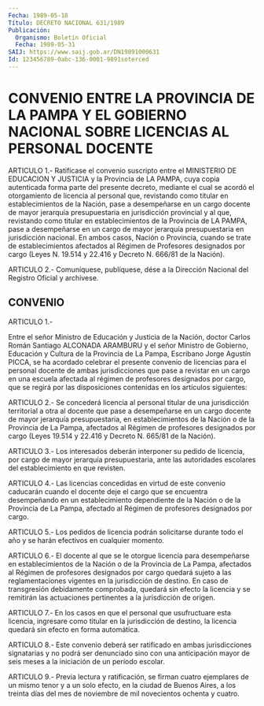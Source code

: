 ```yaml
---
Fecha: 1989-05-18
Título: DECRETO NACIONAL 631/1989
Publicación:
  Organismo: Boletín Oficial
  Fecha: 1989-05-31
SAIJ: https://www.saij.gob.ar/DN19891000631
Id: 123456789-0abc-136-0001-9891soterced
---
```

# CONVENIO ENTRE LA PROVINCIA DE LA PAMPA Y EL GOBIERNO NACIONAL SOBRE LICENCIAS AL PERSONAL DOCENTE

<a id="1"></a>
ARTICULO  1.-  Ratifícase  el  convenio  suscripto  entre  el MINISTERIO  DE  EDUCACION  Y  JUSTICIA  y la Provincia de LA PAMPA, cuya copia autenticada forma parte del presente  decreto,  mediante el  cual  se  acordó  el  otorgamiento de licencia al personal que, revistando como titular en  establecimientos  de  la Nación, pase a desempeñarse en un cargo docente de mayor jerarquía  presupuestaria en  jurisdicción  provincial  y al que, revistando como titular  en establecimientos de la Provincia  de  LA PAMPA, pase a desempeñarse en  un  cargo  de  mayor jerarquía presupuestaria  en  jurisdicción nacional. En ambos casos,  Nación  o  Provincia, cuando se trate de establecimientos afectados al Régimen de  Profesores designados por cargo (Leyes N. 19.514 y 22.416 y Decreto N.  666/81 de la Nación).

<a id="2"></a>
ARTICULO 2.- Comuníquese, publíquese, dése a la Dirección Nacional del Registro Oficial y archívese.

## CONVENIO

<a id="1"></a>
ARTICULO 1.-

Entre  el señor Ministro de Educación y Justicia de la Nación, doctor Carlos  Román Santiago ALCONADA ARAMBURU y el señor Ministro de Gobierno, Educación  y  Cultura  de  la  Provincia  de La Pampa, Escribano Jorge Agustín PICCA, se ha acordado celebrar el  presente convenio de licencias para el personal docente de ambas jurisdicciones  que  pase  a  revistar  en  un cargo en una escuela afectada  al régimen de profesores designados  por  cargo,  que  se regirá  por    las    disposiciones  contenidas  en  los  artículos siguientes:

<a id="2"></a>
ARTICULO 2.- Se concederá licencia al personal titular de una jurisdicción territorial a otra al docente que pase a desempeñarse en un cargo docente de mayor jerarquía presupuestaria, en establecimientos de la Nación o de la Provincia de La Pampa, afectados al Régimen de profesores designados por cargo (Leyes 19.514 y 22.416 y Decreto N. 665/81 de la Nación).

<a id="3"></a>
ARTICULO 3.- Los interesados deberán interponer su pedido de licencia, por cargo de  mayor  jerarquía  presupuestaria,  ante las autoridades    escolares   del  establecimiento  en  que  revisten.

<a id="4"></a>
ARTICULO 4.- Las licencias  concedidas  en  virtud  de este convenio   caducarán  cuando  el  docente  deje  el  cargo  que  se encuentra desempeñando  en  un  establecimiento  dependiente  de la Nación  o  de  la  Provincia  de  La  Pampa, afectado al Régimen de profesores designados por cargo.

<a id="5"></a>
ARTICULO 5.- Los pedidos de licencia podrán solicitarse durante todo el año y se harán efectivos en cualquier momento.

<a id="6"></a>
ARTICULO 6.- El docente  al que se le otorgue licencia para desempeñarse en establecimientos de la Nación o de la Provincia de La Pampa, afectados al Régimen de profesores  designados  por cargo quedará  sujeto  a las reglamentaciones vigentes en la jurisdicción de  destino.  En  caso   de  transgresión  debidamente  comprobada, quedará  sin efecto la licencia  y  se  remitirán  las  actuaciones pertinentes a la jurisdicción de origen.

<a id="7"></a>
ARTICULO 7.- En los casos en que el personal que usufructuare esta  licencia,  ingresare  como  titular  en  la  jurisdicción  de destino,  la licencia  quedará  sin  efecto  en  forma  automática.

<a id="8"></a>
ARTICULO 8.- Este  convenio  deberá  ser ratificado en ambas jurisdicciones signatarias y no podrá ser denunciado  sino  con una anticipación  mayor  de  seis  meses  a la iniciación de un período escolar.

<a id="9"></a>
ARTICULO 9.- Previa lectura y ratificación, se firman cuatro ejemplares de un mismo tenor y a un solo efecto, en la ciudad de Buenos  Aires,  a los treinta días del  mes  de  noviembre  de  mil novecientos ochenta y cuatro.